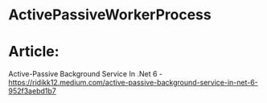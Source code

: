 # ActivePassiveWorkerProcess


# Article:


Active-Passive Background Service In .Net 6 - https://ridikk12.medium.com/active-passive-background-service-in-net-6-952f3aebd1b7
